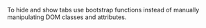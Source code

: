 To hide and show tabs use bootstrap functions instead of manually manipulating DOM classes and attributes.